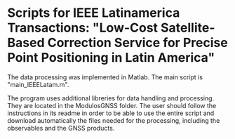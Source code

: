 # Scripts for IEEE Latinamerica Transactions: "Low-Cost Satellite-Based Correction Service for Precise Point Positioning in Latin America"

The data processing was implemented in Matlab. The main script is "main_IEEELatam.m". 

The program uses additional libreries for data handling and processing. They are located in the ModulosGNSS folder. 
The user should follow the instructions in its readme in order to be able to use the entire script and download automatically the files needed for the processing, including the observables and the GNSS products.